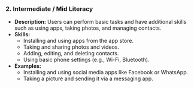 ### 2. **Intermediate / Mid Literacy**
- **Description:** Users can perform basic tasks and have additional skills such as using apps, taking photos, and managing contacts.
- **Skills:**
  - Installing and using apps from the app store.
  - Taking and sharing photos and videos.
  - Adding, editing, and deleting contacts.
  - Using basic phone settings (e.g., Wi-Fi, Bluetooth).
- **Examples:**
  - Installing and using social media apps like Facebook or WhatsApp.
  - Taking a picture and sending it via a messaging app.
